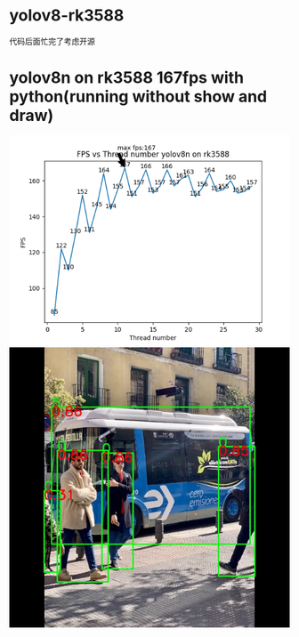 # yolov8-rk3588
代码后面忙完了考虑开源

# yolov8n on rk3588 167fps with python(running without show and draw)
![image](1000times.png)
![image](./model/bus_out.jpg)
